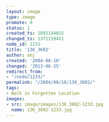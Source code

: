 ```yaml
---
layout: image
type: image
promote: 0
status: 1
created_ts: 1092144015
changed_ts: 1372159451
node_id: 1233
title: '136_3602'
author: anj
created: '2004-08-10'
changed: '2013-06-25'
redirect_from:
- "/node/1233/"
permalink: "/2004/08/10/136_3602/"
tags:
- Walk in Forgotten Location
images:
- src: image/images/136_3602-1233.jpg
  name: 136_3602-1233.jpg
---
```


